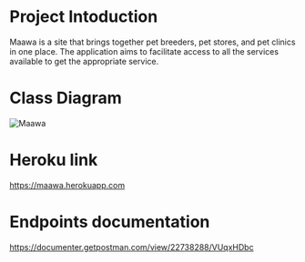 # Project Intoduction
Maawa is a site that brings together pet breeders, pet stores, and pet clinics in one place. The application aims to facilitate access to all the services available to get the appropriate service.

# Class Diagram 
![Maawa](https://user-images.githubusercontent.com/52765342/186550007-f87dd217-393d-43d7-bf30-f18e6fb8082d.png)

# Heroku link
https://maawa.herokuapp.com

# Endpoints documentation
https://documenter.getpostman.com/view/22738288/VUqxHDbc
